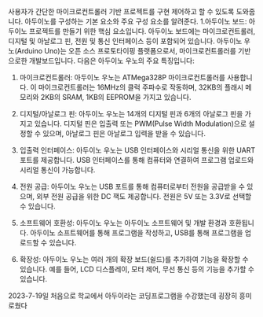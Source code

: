 사용자가 간단한 마이크로컨트롤러 기반 프로젝트를 구현 제어하고 할 수 있도록 도와줍니다. 
아두이노를 구성하는 기본 요소와 주요 구성 요소를 알려준다.
1.아두이노 보드: 아두이노 프로젝트를 만들기 위한 핵심 요소입니다. 아두이노 보드에는 마이크로컨트롤러, 디지털 및 아날로그 핀, 전원 및 통신 인터페이스 등이 포함되어 있습니다.
아두이노 우노(Arduino Uno)는 오픈 소스 프로토타이핑 플랫폼으로서, 마이크로컨트롤러를 기반으로한 개발보드입니다. 다음은 아두이노 우노의 주요 특징입니다:

1. 마이크로컨트롤러: 아두이노 우노는 ATMega328P 마이크로컨트롤러를 사용합니다. 이 마이크로컨트롤러는 16MHz의 클럭 주파수로 작동하며, 32KB의 플래시 메모리와 2KB의 SRAM, 1KB의 EEPROM을 가지고 있습니다.

2. 디지털/아날로그 핀: 아두이노 우노는 14개의 디지털 핀과 6개의 아날로그 핀을 가지고 있습니다. 디지털 핀은 입출력 또는 PWM(Pulse Width Modulation)으로 설정할 수 있으며, 아날로그 핀은 아날로그 입력을 받을 수 있습니다.

3. 입출력 인터페이스: 아두이노 우노는 USB 인터페이스와 시리얼 통신을 위한 UART 포트를 제공합니다. USB 인터페이스를 통해 컴퓨터와 연결하여 프로그램 업로드와 시리얼 통신이 가능합니다.

4. 전원 공급: 아두이노 우노는 USB 포트를 통해 컴퓨터로부터 전원을 공급받을 수 있으며, 외부 전원 공급을 위한 DC 잭도 제공합니다. 전원은 5V 또는 3.3V로 선택할 수 있습니다.

5. 소프트웨어 호환성: 아두이노 우노는 아두이노 소프트웨어 및 개발 환경과 호환됩니다. 아두이노 소프트웨어를 통해 프로그램을 작성하고, USB를 통해 프로그램을 업로드할 수 있습니다.

6. 확장성: 아두이노 우노는 여러 개의 확장 보드(쉴드)를 추가하여 기능을 확장할 수 있습니다. 예를 들어, LCD 디스플레이, 모터 제어, 무선 통신 등의 기능을 추가할 수 있습니다.

2023-7-19일 처음으로 학교에서 아두이라는 코딩프로그램을 수강했는데 굉장히 흥미로웠다
